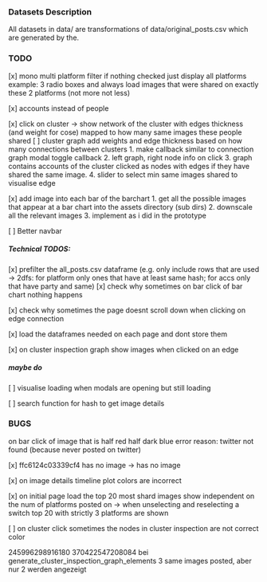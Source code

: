 ### Datasets Description
All datasets in data/ are transformations of data/original_posts.csv which are generated by the.

### TODO
[x] mono multi platform filter if nothing checked just display all platforms example: 3 radio boxes and always load images that were shared on exactly these 2 platforms (not more not less)

[x] accounts instead of people

[x] click on cluster -> show network of the cluster with edges thickness (and weight for cose) mapped to how many same images these people shared [ ] cluster graph add weights and edge thickness based on how many connections between clusters
    1. make callback similar to connection graph modal toggle callback
    2. left graph, right node info on click
    3. graph contains accounts of the cluster clicked as nodes with edges if they have shared the same image. 
    4. slider to select min same images shared to visualise edge

[x] add image into each bar of the barchart
    1. get all the possible images that appear at a bar chart into the assets directory (sub dirs)
    2. downscale all the relevant images
    3. implement as i did in the prototype

[ ] Better navbar

##### Technical TODOS: 
[x] prefilter the all_posts.csv dataframe (e.g. only include rows that are used -> 2dfs: for platform only ones that have at least same hash; for accs only that have party and same)
[x] check why sometimes on bar click of bar chart nothing happens

[x] check why sometimes the page doesnt scroll down when clicking on edge connection

[x] load the dataframes needed on each page and dont store them


[x] on cluster inspection graph show images when clicked on an edge


##### maybe do
[ ] visualise loading when modals are opening but still loading

[ ] search function for hash to get image details

### BUGS
on bar click of image that is half red half dark blue error
reason: twitter not found (because never posted on twitter)

[x] ffc6124c03339cf4 has no image -> has no image

[x] on image details timeline plot colors are incorrect

[x] on initial page load the top 20 most shard images show independent on the num of platforms posted on -> when unselecting and reselecting a switch top 20 with strictly 3 platforms are shown

[ ] on cluster click sometimes the nodes in cluster inspection are not correct color


245996298916180 370422547208084 bei generate_cluster_inspection_graph_elements 3 same images posted, aber nur 2 werden angezeigt